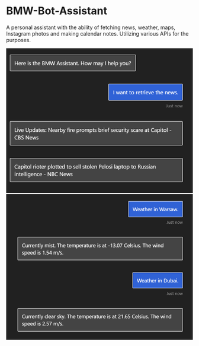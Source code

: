 # BMW-Bot-Assistant
A personal assistant with the ability of fetching news, weather, maps, Instagram photos and making calendar notes. Utilizing various APIs for the purposes.

![1](https://github.com/fallintoplace/BMW-Bot-Assistant/blob/main/News.PNG)
![1](https://github.com/fallintoplace/BMW-Bot-Assistant/blob/main/Weather.PNG)

